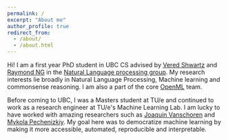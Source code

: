 ```yaml
---
permalink: /
excerpt: "About me"
author_profile: true
redirect_from: 
  - /about/
  - /about.html
---
```


Hi! I am a first year PhD student in UBC CS advised by [Vered Shwartz](https://www.cs.ubc.ca/~vshwartz/) and [Raymond NG](https://www.cs.ubc.ca/people/raymond-ng) in the [Natural Language processing group](http://www.cs.ubc.ca/cs-research/lci/research-groups/natural-language-processing/). My research interests lie broadly in Natural Language Processing, Machine learning and commonsense reasoning. I am also a part of the core [OpenML](https://github.com/openml/OpenML) team. 

Before coming to UBC, I was a Masters student at TU/e and continued to work as a research engineer at TU/e's Machine Learning Lab. I am lucky to have worked with amazing researchers such as [Joaquin Vanschoren](https://joaquinvanschoren.github.io/home/#lab) and [Mykola Pechenizkiy](https://www.win.tue.nl/~mpechen/).  My goal here was to democratize machine learning by making it more accessible, automated, reproducible and interpretable.


